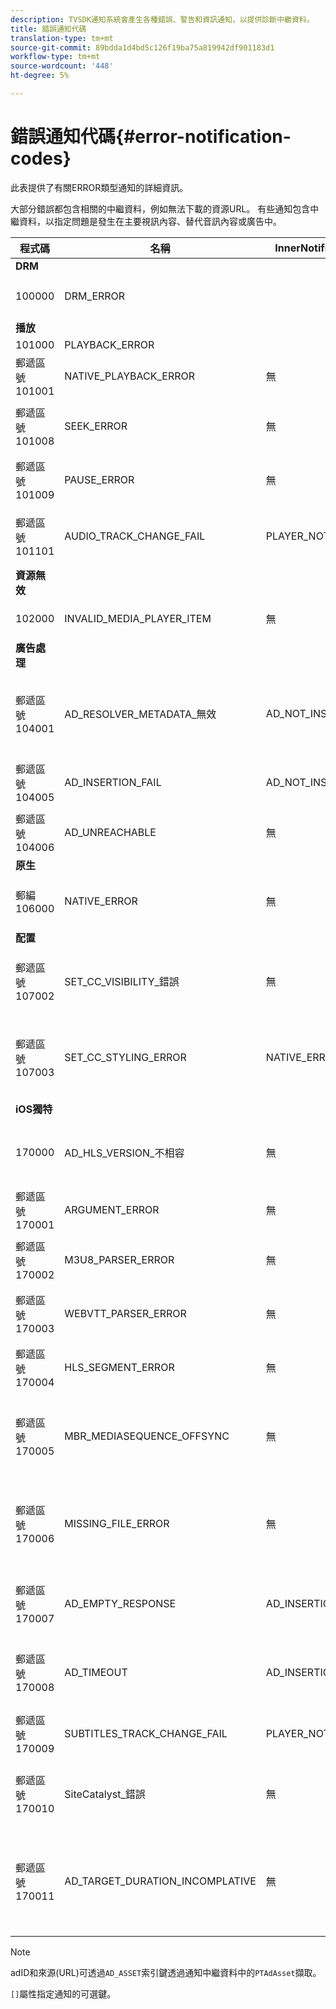```yaml
---
description: TVSDK通知系統會產生各種錯誤、警告和資訊通知，以提供診斷中繼資料。
title: 錯誤通知代碼
translation-type: tm+mt
source-git-commit: 89bdda1d4bd5c126f19ba75a819942df901183d1
workflow-type: tm+mt
source-wordcount: '448'
ht-degree: 5%

---
```



# 錯誤通知代碼{#error-notification-codes}

此表提供了有關ERROR類型通知的詳細資訊。

大部分錯誤都包含相關的中繼資料，例如無法下載的資源URL。 有些通知包含中繼資料，以指定問題是發生在主要視訊內容、替代音訊內容或廣告中。

<table frame="all" colsep="1" rowsep="1" id="table_8B61210A406A45ACBE37FC29729DDE22"> 
 <thead> 
  <tr rowsep="1"> 
   <th colname="1" class="entry"><b>程式碼</b></th> 
   <th colname="2" class="entry"><b>名稱</b></th> 
   <th colname="3" class="entry"><b>InnerNotification</b></th> 
   <th colname="4" class="entry"><b>中繼資料索引鍵</b></th> 
   <th colname="5" class="entry"><b>注釋</b></th> 
  </tr> 
 </thead>
 <tbody> 
  <tr rowsep="1"> 
   <td colname="1"><b>DRM</b> </td> 
   <td colname="2"> </td> 
   <td colname="3"> </td> 
   <td colname="4"> </td> 
   <td colname="5"> </td> 
  </tr> 
  <tr rowsep="1"> 
   <td colname="1"><span class="codeph"> 100000  </span> </td> 
   <td colname="2"><span class="codeph"> DRM_ERROR  </span> </td> 
   <td colname="3"> </td> 
   <td colname="4"><span class="codeph"> MAJOR_DRM_CODE  </span><span class="codeph"> MINOR_DRM_CODE說 </span><span class="codeph"> 明  </span> </td> 
   <td colname="5"></td> 
  </tr> 
  <tr rowsep="1"> 
   <td colname="1"><b>播放</b> </td> 
   <td colname="2"> </td> 
   <td colname="3"> </td> 
   <td colname="4"> </td> 
   <td colname="5"> </td> 
  </tr> 
  <tr rowsep="1"> 
   <td colname="1"><span class="codeph"> 101000  </span> </td> 
   <td colname="2"><span class="codeph"> PLAYBACK_ERROR  </span> </td> 
   <td colname="3"></td> 
   <td colname="4"></td> 
   <td colname="5"> </td> 
  </tr> 
  <tr rowsep="1"> 
   <td colname="1"><span class="codeph"> 郵遞區號101001  </span> </td> 
   <td colname="2"><span class="codeph"> NATIVE_PLAYBACK_ERROR  </span> </td> 
   <td colname="3"> 無 </td> 
   <td colname="4"><span class="codeph"> 說明 </span><span class="codeph"> INTERNAL_ERROR  </span><span class="codeph"> URL  </span> </td> 
   <td colname="5"> </td> 
  </tr> 
  <tr rowsep="1"> 
   <td colname="1"><span class="codeph"> 郵遞區號101008  </span> </td> 
   <td colname="2"><span class="codeph"> SEEK_ERROR  </span> </td> 
   <td colname="3"> 無 </td> 
   <td colname="4"><span class="codeph"> 說明</span> </td> 
   <td colname="5"> <p>執行尋道操作時發生錯誤。 </p> </td> 
  </tr> 
  <tr rowsep="1"> 
   <td colname="1"><span class="codeph"> 郵遞區號101009  </span> </td> 
   <td colname="2"><span class="codeph"> PAUSE_ERROR  </span> </td> 
   <td colname="3"> 無 </td> 
   <td colname="4"> <p>無 </p> </td> 
   <td colname="5"> <p>執行暫停操作時發生錯誤。 </p> </td> 
  </tr> 
  <tr rowsep="1"> 
   <td colname="1"><span class="codeph"> 郵遞區號101101  </span> </td> 
   <td colname="2"><span class="codeph"> AUDIO_TRACK_CHANGE_FAIL  </span> </td> 
   <td colname="3"><span class="codeph"> PLAYER_NOT_READY  </span> </td> 
   <td colname="4"> 無 </td> 
   <td colname="5"> <p>  </p> <p>  </p>
    <!-- workaround for PDF having too much negative kerning in column 2 --> </td> 
  </tr> 
  <tr rowsep="1"> 
   <td colname="1"><b>資源無效</b> </td> 
   <td colname="2"> </td> 
   <td colname="3"> </td> 
   <td colname="4"> </td> 
   <td colname="5"> </td> 
  </tr> 
  <tr rowsep="1"> 
   <td colname="1"><span class="codeph"> 102000  </span> </td> 
   <td colname="2"><span class="codeph"> INVALID_MEDIA_PLAYER_ITEM  </span> </td> 
   <td colname="3"> <p>無 </p> </td> 
   <td colname="4"> 無 </td> 
   <td colname="5"> </td> 
  </tr> 
  <tr rowsep="1"> 
   <td colname="1"><b>廣告處理</b> </td> 
   <td colname="2"> </td> 
   <td colname="3"> </td> 
   <td colname="4"> </td> 
   <td colname="5"> </td> 
  </tr> 
  <tr rowsep="1"> 
   <td colname="1"><span class="codeph"> 郵遞區號104001  </span> </td> 
   <td colname="2"><span class="codeph"> AD_RESOLVER_METADATA_無效  </span> </td> 
   <td colname="3"> <span class="codeph"> AD_NOT_INSERTED</span> </td> 
   <td colname="4"> <p>無 </p> </td> 
   <td colname="5"> <p>由於無效的廣告中繼資料格式，廣告解析失敗。 </p> </td> 
  </tr> 
  <tr rowsep="1"> 
   <td colname="1"><span class="codeph"> 郵遞區號104005  </span> </td> 
   <td colname="2"><span class="codeph"> AD_INSERTION_FAIL  </span> </td> 
   <td colname="3"> <span class="codeph"> AD_NOT_INSERTED  </span> </td> 
   <td colname="4"> <p>無 </p> </td> 
   <td colname="5"> <p>廣告解析階段失敗。 </p> </td> 
  </tr> 
  <tr rowsep="1"> 
   <td colname="1"><span class="codeph"> 郵遞區號104006  </span> </td> 
   <td colname="2"><span class="codeph"> AD_UNREACHABLE  </span> </td> 
   <td colname="3"> 無 </td> 
   <td colname="4"> 無 </td> 
   <td colname="5"> </td> 
  </tr> 
  <tr rowsep="1"> 
   <td colname="1"><b>原生</b> </td> 
   <td colname="2"> </td> 
   <td colname="3"> </td> 
   <td colname="4"> </td> 
   <td colname="5"> </td> 
  </tr> 
  <tr rowsep="1"> 
   <td colname="1"><span class="codeph"> 郵編106000  </span> </td> 
   <td colname="2"><span class="codeph"> NATIVE_ERROR  </span> </td> 
   <td colname="3"> 無 </td> 
   <td colname="4"> <span class="codeph"> 內部錯誤  </span> </td> 
   <td colname="5"> <p>發生低階iOS錯誤。 </p> </td> 
  </tr> 
  <tr rowsep="1"> 
   <td colname="1"><b>配置</b> </td> 
   <td colname="2"> </td> 
   <td colname="3"> </td> 
   <td colname="4"> </td> 
   <td colname="5"> </td> 
  </tr> 
  <tr rowsep="1"> 
   <td colname="1"><span class="codeph"> 郵遞區號107002  </span> </td> 
   <td colname="2"><span class="codeph"> SET_CC_VISIBILITY_錯誤  </span> </td> 
   <td colname="3"> 無 </td> 
   <td colname="4"> <p>無 </p> </td> 
   <td colname="5"> <p>嘗試變更CC音軌的可見度時發生錯誤。 </p> </td> 
  </tr> 
  <tr rowsep="1"> 
   <td colname="1"><span class="codeph"> 郵遞區號107003  </span> </td> 
   <td colname="2"><span class="codeph"> SET_CC_STYLING_ERROR  </span> </td> 
   <td colname="3"> <span class="codeph"> NATIVE_ERROR  </span> </td> 
   <td colname="4"> <p>無 </p> </td> 
   <td colname="5"> <p>嘗試變更CC音軌的樣式選項時發生錯誤。 </p> </td> 
  </tr> 
  <tr rowsep="1"> 
   <td colname="1"><b>iOS獨特</b> </td> 
   <td colname="2"> </td> 
   <td colname="3"> </td> 
   <td colname="4"> </td> 
   <td colname="5"> </td> 
  </tr> 
  <tr rowsep="1"> 
   <td colname="1"><span class="codeph"> 170000  </span> </td> 
   <td colname="2"><span class="codeph"> AD_HLS_VERSION_不相容  </span> </td> 
   <td colname="3"> 無 </td> 
   <td colname="4"> <span class="codeph"> AD_ASSET</span> </td> 
   <td colname="5"> <p>廣告的HLS版本比內容的HLS版本高。 </p> </td> 
  </tr> 
  <tr rowsep="1"> 
   <td colname="1"><span class="codeph"> 郵遞區號170001  </span> </td> 
   <td colname="2"><span class="codeph"> ARGUMENT_ERROR  </span> </td> 
   <td colname="3"> 無 </td> 
   <td colname="4"> 無 </td> 
   <td colname="5"> <p>引數錯誤 </p> </td> 
  </tr> 
  <tr rowsep="1"> 
   <td colname="1"><span class="codeph"> 郵遞區號170002  </span> </td> 
   <td colname="2"><span class="codeph"> M3U8_PARSER_ERROR  </span> </td> 
   <td colname="3"> 無 </td> 
   <td colname="4"><span class="codeph"> 說明  </span> </td> 
   <td colname="5"> <p>無法解析m3u8。 </p> </td> 
  </tr> 
  <tr rowsep="1"> 
   <td colname="1"><span class="codeph"> 郵遞區號170003  </span> </td> 
   <td colname="2"><span class="codeph"> WEBVTT_PARSER_ERROR  </span> </td> 
   <td colname="3"> 無 </td> 
   <td colname="4"> 無 </td> 
   <td colname="5"> <p>無法解析Webvtt。 </p> </td> 
  </tr> 
  <tr rowsep="1"> 
   <td colname="1"><span class="codeph"> 郵遞區號170004  </span> </td> 
   <td colname="2"><span class="codeph"> HLS_SEGMENT_ERROR  </span> </td> 
   <td colname="3"> 無 </td> 
   <td colname="4"><span class="codeph"> 說明 </span><span class="codeph"> URL  </span><span class="codeph"> INTERNAL_ERROR  </span> </td> 
   <td colname="5"> <p>區段超過指定的變型頻寬。 </p> </td> 
  </tr> 
  <tr rowsep="1"> 
   <td colname="1"><span class="codeph"> 郵遞區號170005  </span> </td> 
   <td colname="2"><span class="codeph"> MBR_MEDIASEQUENCE_OFFSYNC  </span> </td> 
   <td colname="3"> 無 </td> 
   <td colname="4"> 無 </td> 
   <td colname="5"> <p>此MBR的所有HLS流上的介質序列號都不同步。 </p> </td> 
  </tr> 
  <tr rowsep="1"> 
   <td colname="1"><span class="codeph"> 郵遞區號170006  </span> </td> 
   <td colname="2"><span class="codeph"> MISSING_FILE_ERROR  </span> </td> 
   <td colname="3"> 無 </td> 
   <td colname="4"><span class="codeph"> 說明 </span><span class="codeph"> URL  </span><span class="codeph"> INTERNAL_ERROR  </span> </td> 
   <td colname="5"> <p>遺失檔案或未回應。 </p> <p>HTTP 404:找不到檔案。 </p> </td> 
  </tr> 
  <tr rowsep="1"> 
   <td colname="1"><span class="codeph"> 郵遞區號170007  </span> </td> 
   <td colname="2"><span class="codeph"> AD_EMPTY_RESPONSE  </span> </td> 
   <td colname="3"><span class="codeph"> AD_INSERTION_FAIL  </span> </td> 
   <td colname="4"> 無 </td> 
   <td colname="5"> <p>無法擷取廣告。 空回應。 </p> </td> 
  </tr> 
  <tr rowsep="1"> 
   <td colname="1"><span class="codeph"> 郵遞區號170008  </span> </td> 
   <td colname="2"><span class="codeph"> AD_TIMEOUT  </span> </td> 
   <td colname="3"><span class="codeph"> AD_INSERTION_FAIL  </span> </td> 
   <td colname="4"> 無 </td> 
   <td colname="5"> <p>無法擷取廣告。 逾時錯誤。 </p> </td> 
  </tr> 
  <tr rowsep="1"> 
   <td colname="1"><span class="codeph"> 郵遞區號170009  </span> </td> 
   <td colname="2"><span class="codeph"> SUBTITLES_TRACK_CHANGE_FAIL  </span> </td> 
   <td colname="3"><span class="codeph"> PLAYER_NOT_READY  </span> </td> 
   <td colname="4"> 無 </td> 
   <td colname="5"> <p>變更字幕軌道時發生錯誤。 </p> </td> 
  </tr> 
  <tr rowsep="1"> 
   <td colname="1"><span class="codeph"> 郵遞區號170010  </span> </td> 
   <td colname="2"><span class="codeph"> SiteCatalyst_錯誤  </span> </td> 
   <td colname="3"> 無 </td> 
   <td colname="4"><span class="codeph"> 說明  </span> </td> 
   <td colname="5"> <p>Site Catalyst錯誤。 請參閱說明。 </p> </td> 
  </tr> 
  <tr rowsep="1"> 
   <td colname="1"><span class="codeph"> 郵遞區號170011  </span> </td> 
   <td colname="2"><span class="codeph"> AD_TARGET_DURATION_INCOMPLATIVE  </span> </td> 
   <td colname="3"> 無 </td> 
   <td colname="4"> <span class="codeph"> AD_ASSET</span> </td> 
   <td colname="5"> <p>廣告的TARGET DURATION高於內容的TARGET DURATION。 </p> </td> 
  </tr> 
 </tbody> 
</table>

>[!NOTE]
>
>adID和來源(URL)可透過`AD_ASSET`索引鍵透過通知中繼資料中的`PTAdAsset`擷取。
>
>`[]`屬性指定通知的可選鍵。
